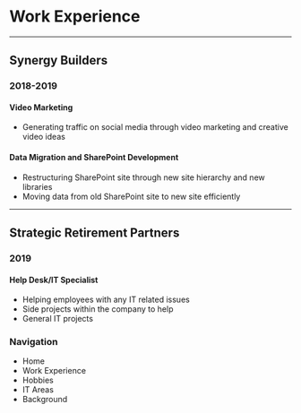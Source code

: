 # **Work Experience**

---

## Synergy Builders
### 2018-2019

#### Video Marketing

- Generating traffic on social media through video marketing and creative video ideas

#### Data Migration and SharePoint Development

- Restructuring SharePoint site through new site hierarchy and new libraries
- Moving data from old SharePoint site to new site efficiently

---

## Strategic Retirement Partners
### 2019

#### Help Desk/IT Specialist

- Helping employees with any IT related issues
- Side projects within the company to help
- General IT projects


### Navigation
- Home
- Work Experience
- Hobbies
- IT Areas
- Background
